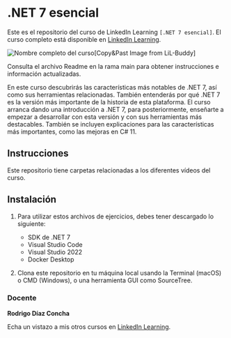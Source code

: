 # .NET 7 esencial

Este es el repositorio del curso de LinkedIn Learning `[.NET 7 esencial]`. El curso completo está disponible en [LinkedIn Learning][lil-course-url].

![Nombre completo del curso][lil-thumbnail-url][Copy&Past Image from LiL-Buddy] 

Consulta el archivo Readme en la rama main para obtener instrucciones e información actualizadas.

En este curso descubrirás las características más notables de .NET 7, así como sus herramientas relacionadas. También entenderás por qué .NET 7 es la versión más importante de la historia de esta plataforma. El curso arranca dando una introducción a .NET 7, para posteriormente, enseñarte a empezar a desarrollar con esta versión y con sus herramientas más destacables. También se incluyen explicaciones para las características más importantes, como las mejoras en C# 11.		

## Instrucciones

Este repositorio tiene carpetas relacionadas a los diferentes vídeos del curso.

## Instalación

1. Para utilizar estos archivos de ejercicios, debes tener descargado lo siguiente:
   - SDK de .NET 7
   - Visual Studio Code
   - Visual Studio 2022
   - Docker Desktop

2. Clona este repositorio en tu máquina local usando la Terminal (macOS) o CMD (Windows), o una herramienta GUI como SourceTree.

### Docente

**Rodrigo Díaz Concha**

Echa un vistazo a mis otros cursos en [LinkedIn Learning](https://www.linkedin.com/learning/instructors/rodrigo-diaz-concha).

[0]: # (Replace these placeholder URLs with actual course URLs)
[lil-course-url]: https://www.linkedin.com/learning/building-a-graphql-project-with-react-js
[lil-thumbnail-url]: https://cdn.lynda.com/course/2875095/2875095-1615224395432-16x9.jpg

[1]: # (End of ES-Instruction ###############################################################################################)
